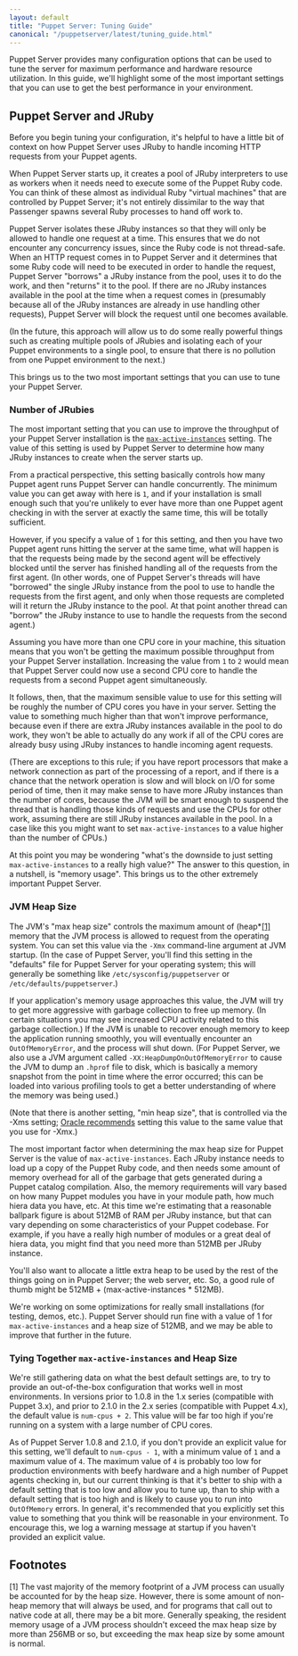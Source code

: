 ```yaml
---
layout: default
title: "Puppet Server: Tuning Guide"
canonical: "/puppetserver/latest/tuning_guide.html"
---
```


Puppet Server provides many configuration options that can be used to tune the
server for maximum performance and hardware resource utilization.  In this guide,
we'll highlight some of the most important settings that you can use to get
the best performance in your environment.

## Puppet Server and JRuby

Before you begin tuning your configuration, it's helpful to have a little bit
of context on how Puppet Server uses JRuby to handle incoming HTTP requests from
your Puppet agents.

When Puppet Server starts up, it creates a pool of JRuby interpreters to use
as workers when it needs need to execute some of the Puppet Ruby code.  You can think
of these almost as individual Ruby "virtual machines" that are controlled by
Puppet Server; it's not entirely dissimilar to the way that Passenger spawns
several Ruby processes to hand off work to.

Puppet Server isolates these JRuby instances so that they will only be allowed
to handle one request at a time.  This ensures that we do not encounter any
concurrency issues, since the Ruby code is not thread-safe.  When an HTTP request
comes in to Puppet Server and it determines that some Ruby code will need to be
executed in order to handle the request, Puppet Server "borrows" a JRuby instance
from the pool, uses it to do the work, and then "returns" it to the pool.  If
there are no JRuby instances available in the pool at the time when a request
comes in (presumably because all of the JRuby instances are already in use handling
other requests), Puppet Server will block the request until one becomes available.

(In the future, this approach will allow us to do some really powerful things
such as creating multiple pools of JRubies and isolating each of your Puppet
environments to a single pool, to ensure that there is no pollution from one
Puppet environment to the next.)

This brings us to the two most important settings that you can use to tune your
Puppet Server.

### Number of JRubies

The most important setting that you can use to improve the throughput of your
Puppet Server installation is the [`max-active-instances`](./configuration.html#puppetserver_conf)
setting.  The value of this setting is used by Puppet Server to determine how
many JRuby instances to create when the server starts up.

From a practical perspective, this setting basically controls how many Puppet
agent runs Puppet Server can handle concurrently.  The minimum value you can
get away with here is `1`, and if your installation is small enough such that
you're unlikely to ever have more than one Puppet agent checking in with the
server at exactly the same time, this will be totally sufficient.

However, if you specify a value of `1` for this setting, and then you have two
Puppet agent runs hitting the server at the same time, what will happen is that
the requests being made by the second agent will be effectively blocked until
the server has finished handling all of the requests from the first agent.
(In other words, one of Puppet Server's threads will have "borrowed" the single
JRuby instance from the pool to use to handle the requests from the first agent,
and only when those requests are completed will it return the JRuby instance
to the pool.  At that point another thread can "borrow" the JRuby instance to
use to handle the requests from the second agent.)

Assuming you have more than one CPU core in your machine, this situation means
that you won't be getting the maximum possible throughput from your Puppet Server
installation.  Increasing the value from `1` to `2` would mean that Puppet Server
could now use a second CPU core to handle the requests from a second Puppet agent
simultaneously.

It follows, then, that the maximum sensible value to use for this setting will
be roughly the number of CPU cores you have in your server.  Setting the value
to something much higher than that won't improve performance, because even if there
are extra JRuby instances available in the pool to do work, they won't be able
to actually do any work if all of the CPU cores are already busy using JRuby
instances to handle incoming agent requests.

(There are exceptions to this rule; if you have report processors that make
a network connection as part of the processing of a report, and if there is a chance
that the network operation is slow and will block on I/O for some period of time,
then it may make sense to have more JRuby instances than the number of cores,
because the JVM will be smart enough to suspend the thread that is handling those
kinds of requests and use the CPUs for other work, assuming there are still JRuby
instances available in the pool.  In a case like this you might want to set
`max-active-instances` to a value higher than the number of CPUs.)

At this point you may be wondering "what's the downside to just setting
`max-active-instances` to a really high value?"  The answer to this question, in
a nutshell, is "memory usage".  This brings us to the other extremely important
Puppet Server.

### JVM Heap Size

The JVM's "max heap size" controls the maximum amount of (heap*[[1]](#footnotes)
memory that the JVM process is allowed to request from the operating system.  You
can set this value via the `-Xmx` command-line argument at JVM startup.  (In the
case of Puppet Server, you'll find this setting in the "defaults" file for Puppet
Server for your operating system; this will generally be something like
`/etc/sysconfig/puppetserver` or `/etc/defaults/puppetserver`.)

If your application's memory usage approaches this value, the JVM will try to
get more aggressive with garbage collection to free up memory.  (In certain
situations you may see increased CPU activity related to this garbage collection.)
If the JVM is unable to recover enough memory to keep the application running
smoothly, you will eventually encounter an `OutOfMemoryError`, and the process
will shut down.  (For Puppet Server, we also use a JVM argument called
`-XX:HeapDumpOnOutOfMemoryError` to cause the JVM to dump an `.hprof` file to
disk, which is basically a memory snapshot from the point in time where the
error occurred; this can be loaded into various profiling tools to get a better
understanding of where the memory was being used.)

(Note that there is another setting, "min heap size", that is controlled via
the -Xms setting; [Oracle recommends](http://www.oracle.com/technetwork/java/gc-tuning-5-138395.html#0.0.0.%20Total%20Heap|outline)
setting this value to the same value that you use for -Xmx.)

The most important factor when determining the max heap size for Puppet Server
is the value of `max-active-instances`.  Each JRuby instance needs to load up
a copy of the Puppet Ruby code, and then needs some amount of memory overhead
for all of the garbage that gets generated during a Puppet catalog compilation.
Also, the memory requirements will vary based on how many Puppet modules you
have in your module path, how much hiera data you have, etc.  At this time we're
estimating that a reasonable ballpark figure is about 512MB of RAM per JRuby
instance, but that can vary depending on some characteristics of your Puppet
codebase.  For example, if you have a really high number of modules or a great
deal of hiera data, you might find that you need more than 512MB per JRuby
instance.

You'll also want to allocate a little extra heap to be used by the rest of the
things going on in Puppet Server; the web server, etc.  So, a good rule of thumb
might be 512MB + (max-active-instances * 512MB).

We're working on some optimizations for really small installations (for testing,
demos, etc.).  Puppet Server should run fine with a value of 1 for
`max-active-instances` and a heap size of 512MB, and we may be able to improve
that further in the future.

### Tying Together `max-active-instances` and Heap Size

We're still gathering data on what the best default settings are, to try to provide
an out-of-the-box configuration that works well in most environments. In versions
prior to 1.0.8 in the 1.x series (compatible with Puppet 3.x), and prior to 2.1.0
in the 2.x series (compatible with Puppet 4.x), the default
value is `num-cpus + 2`.  This value will be far too high if you're running on
a system with a large number of CPU cores.

As of Puppet Server 1.0.8 and 2.1.0, if you don't provide an explicit value for this setting,
we'll default to `num-cpus - 1`, with a minimum value of `1` and a maximum value of
`4`.  The maximum value of `4` is probably too low for production environments
with beefy hardware and a high number of Puppet agents checking in, but our
current thinking is that it's better to ship with a default setting that is too
low and allow you to tune up, than to ship with a default setting that is too
high and is likely to cause you to run into `OutOfMemory` errors.  In general,
it's recommended that you explicitly set this value to something that you think
will be reasonable in your environment.  To encourage this, we log a warning
message at startup if you haven't provided an explicit value.

## Footnotes

[1] The vast majority of the memory footprint of a JVM process can usually be
    accounted for by the heap size.  However, there is some amount of non-heap
    memory that will always be used, and for programs that call out to native
    code at all, there may be a bit more.  Generally speaking, the resident
    memory usage of a JVM process shouldn't exceed the max heap size by more
    than 256MB or so, but exceeding the max heap size by some amount is normal.
